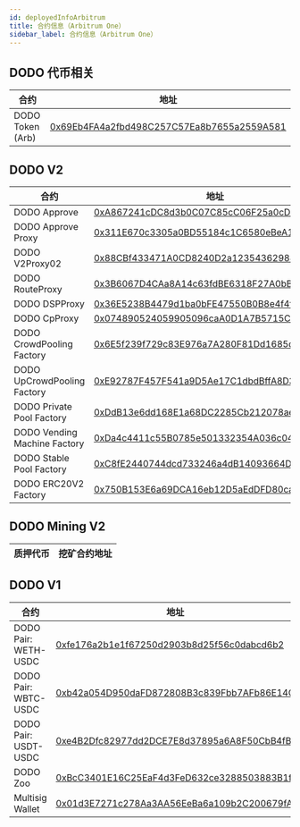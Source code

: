 ```yaml
---
id: deployedInfoArbitrum
title: 合约信息（Arbitrum One）
sidebar_label: 合约信息（Arbitrum One）
---
```


## DODO 代币相关

| 合约                      | 地址                                                                                                                  |
| ------------------------- | ---------------------------------------------------------------------------------------------------------------------|
| DODO Token (Arb)          | [0x69Eb4FA4a2fbd498C257C57Ea8b7655a2559A581](https://arbiscan.io/address/0x67ee3Cb086F8a16f34beE3ca72FAD36F7Db929e2) |


## DODO V2

| 合约                           | 地址                                                                                                                  |
| ------------------------------ | -------------------------------------------------------------------------------------------------------------------- |
| DODO Approve                   | [0xA867241cDC8d3b0C07C85cC06F25a0cD3b5474d8](https://arbiscan.io/address/0xA867241cDC8d3b0C07C85cC06F25a0cD3b5474d8) |
| DODO Approve Proxy             | [0x311E670c3305a0BD55184c1C6580eBeA1FA611F0](https://arbiscan.io/address/0x311E670c3305a0BD55184c1C6580eBeA1FA611F0) |
| DODO V2Proxy02                 | [0x88CBf433471A0CD8240D2a12354362988b4593E5](https://arbiscan.io/address/0x88CBf433471A0CD8240D2a12354362988b4593E5) |
| DODO RouteProxy                | [0x3B6067D4CAa8A14c63fdBE6318F27A0bBc9F9237](https://arbiscan.io/address/0x3B6067D4CAa8A14c63fdBE6318F27A0bBc9F9237) |
| DODO DSPProxy                  | [0x36E5238B4479d1ba0bFE47550B0B8e4f4f500EAA](https://arbiscan.io/address/0x36E5238B4479d1ba0bFE47550B0B8e4f4f500EAA) |
| DODO CpProxy                   | [0x074890524059905096caA0D1A7B5715C6203c155](https://arbiscan.io/address/0x074890524059905096caA0D1A7B5715C6203c155) |
| DODO CrowdPooling Factory      | [0x6E5f239f729c83E976a7A280F81Dd1685dd89218](https://arbiscan.io/address/0x6E5f239f729c83E976a7A280F81Dd1685dd89218) |
| DODO UpCrowdPooling Factory    | [0xE92787F457F541a9D5Ae17C1dbdBffA8D3BA3C25](https://arbiscan.io/address/0xE92787F457F541a9D5Ae17C1dbdBffA8D3BA3C25) |
| DODO Private Pool Factory      | [0xDdB13e6dd168E1a68DC2285Cb212078ae10394A9](https://arbiscan.io/address/0xDdB13e6dd168E1a68DC2285Cb212078ae10394A9) |
| DODO Vending Machine Factory   | [0xDa4c4411c55B0785e501332354A036c04833B72b](https://arbiscan.io/address/0xDa4c4411c55B0785e501332354A036c04833B72b) |
| DODO Stable Pool Factory       | [0xC8fE2440744dcd733246a4dB14093664DEFD5A53](https://arbiscan.io/address/0xC8fE2440744dcd733246a4dB14093664DEFD5A53) |
| DODO ERC20V2 Factory           | [0x750B153E6a69DCA16eb12D5aEdDFD80ca3f10d1C](https://arbiscan.io/address/0x750B153E6a69DCA16eb12D5aEdDFD80ca3f10d1C) |

## DODO Mining V2

| 质押代币                        | 挖矿合约地址                                                                                                           |
| ------------------------------ | ---------------------------------------------------------------------------------------------------------------------|


## DODO V1

| 合约                            | 地址                                                                                                                 |
| ------------------------------ | -------------------------------------------------------------------------------------------------------------------- |
| DODO Pair: WETH-USDC           | [0xfe176a2b1e1f67250d2903b8d25f56c0dabcd6b2](https://arbiscan.io/address/0xfe176a2b1e1f67250d2903b8d25f56c0dabcd6b2) |
| DODO Pair: WBTC-USDC           | [0xb42a054D950daFD872808B3c839Fbb7AFb86E14C](https://arbiscan.io/address/0xb42a054D950daFD872808B3c839Fbb7AFb86E14C) |
| DODO Pair: USDT-USDC           | [0xe4B2Dfc82977dd2DCE7E8d37895a6A8F50CbB4fB](https://arbiscan.io/address/0xe4B2Dfc82977dd2DCE7E8d37895a6A8F50CbB4fB) |
| DODO Zoo                       | [0xBcC3401E16C25EaF4d3FeD632ce3288503883B1f](https://arbiscan.io/address/0xBcC3401E16C25EaF4d3FeD632ce3288503883B1f) |
| Multisig Wallet                | [0x01d3E7271c278Aa3AA56EeBa6a109b2C200679fA](https://arbiscan.io/address/0x01d3E7271c278Aa3AA56EeBa6a109b2C200679fA) |

